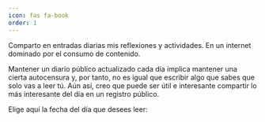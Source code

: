 ```yaml
---
icon: fas fa-book
order: 1
---
```


<style>
    #fecha-selector {
        text-align: center;
        display: none;
        margin: 0 auto;
        width: 0%; /* Puedes ajustar el ancho según tus preferencias */
    }

    .flatpickr-calendar {
        display: block !important;
        box-shadow: none; /* Oculta la sombra de la barra superior */
        border: none; /* Oculta el borde de la barra superior */
    }

</style>

Comparto en entradas diarias mis reflexiones y actividades. En un internet dominado por el consumo de contenido.

Mantener un diario público actualizado cada día implica mantener una cierta autocensura y, por tanto, no es igual que escribir algo que sabes que solo vas a leer tú. Aún así, creo que puede ser útil e interesante compartir lo más interesante del día en un registro público.

Elige aquí la fecha del día que desees leer:

<input type="text" id="fecha-selector">
<link rel="stylesheet" href="https://cdn.jsdelivr.net/npm/flatpickr/dist/flatpickr.min.css">
<script src="https://cdn.jsdelivr.net/npm/flatpickr"></script>
<script src="https://code.jquery.com/jquery-3.6.0.min.js"></script>
<script>
    document.addEventListener('DOMContentLoaded', function() {
        flatpickr("#fecha-selector", {
            inline: true, // Esto hace que el calendario aparezca siempre
            onChange: function(selectedDates, dateStr, instance) {
                redirectToPage(dateStr);
            }
        });

	function redirectToPage(dateStr) {
        	var formattedDate = dateStr.split("-").join("/");
        	var pageURL = "/diario/" + formattedDate;
       		window.location.href = pageURL;
    	}
   });
</script>


